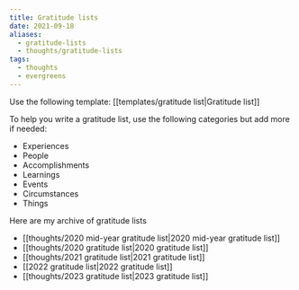 ```yaml
---
title: Gratitude lists
date: 2021-09-18
aliases:
  - gratitude-lists
  - thoughts/gratitude-lists
tags:
  - thoughts
  - evergreens
---
```

Use the following template: [[templates/gratitude list|Gratitude list]]

To help you write a gratitude list, use the following categories but add more if needed:

- Experiences
- People
- Accomplishments
- Learnings
- Events
- Circumstances
- Things

Here are my archive of gratitude lists
- [[thoughts/2020 mid-year gratitude list|2020 mid-year gratitude list]]
- [[thoughts/2020 gratitude list|2020 gratitude list]]
- [[thoughts/2021 gratitude list|2021 gratitude list]]
- [[2022 gratitude list|2022 gratitude list]]
- [[thoughts/2023 gratitude list|2023 gratitude list]]